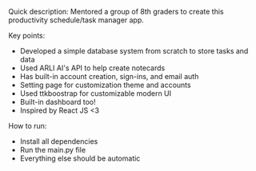 Quick description: Mentored a group of 8th graders to create this productivity schedule/task manager app.

Key points:
- Developed a simple database system from scratch to store tasks and data
- Used ARLI AI's API to help create notecards
- Has built-in account creation, sign-ins, and email auth
- Setting page for customization theme and accounts
- Used ttkboostrap for customizable modern UI
- Built-in dashboard too!
- Inspired by React JS <3

How to run: 
- Install all dependencies
- Run the main.py file
- Everything else should be automatic

